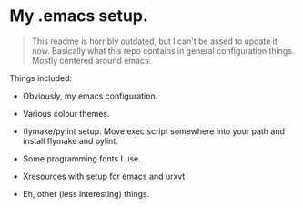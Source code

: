 # My .emacs setup.

> This readme is horribly outdated, but I can't be assed to update it now.
Basically what this repo contains in general configuration things. Mostly centered around emacs.


Things included:

* Obviously, my emacs configuration.

* Various colour themes.

* flymake/pylint setup. Move exec script somewhere 
  into your path and install flymake and pylint.

* Some programming fonts I use.

* Xresources with setup for emacs and urxvt

* Eh, other (less interesting) things.


